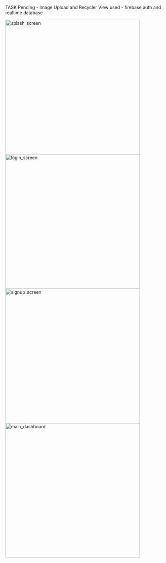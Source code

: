 TASK Pending - Image Upload and Recycler View
used - firebase auth and realtime database

<img width="425" alt="splash_screen" src="https://github.com/Kunalsinghchauhan/LogIn-SignUp-using-Firebase/assets/86568820/197b869c-ccc8-487d-b204-b3a8da861c61">

<img width="425" alt="login_screen" src="https://github.com/Kunalsinghchauhan/LogIn-SignUp-using-Firebase/assets/86568820/ccf07bb8-4100-4104-add5-97f6ecf1ff91">

<img width="425" alt="signup_screen" src="https://github.com/Kunalsinghchauhan/LogIn-SignUp-using-Firebase/assets/86568820/ea85675c-b83e-48ca-873e-9502783612a5">

<img width="425" alt="main_dashboard" src="https://github.com/Kunalsinghchauhan/LogIn-SignUp-using-Firebase/assets/86568820/343ba8f9-5b15-4df2-92b3-16ae25035195">
